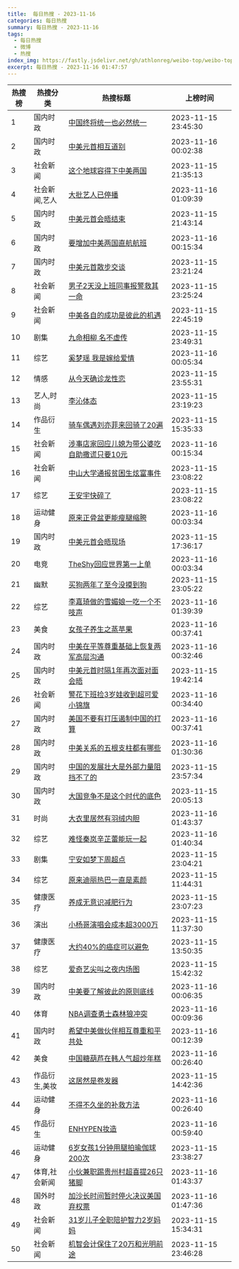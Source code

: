 ```yaml
---
title:  每日热搜 - 2023-11-16
categories: 每日热搜
summary: 每日热搜 - 2023-11-16
tags:
  - 每日热搜
  - 微博
  - 热搜
index_img: https://fastly.jsdelivr.net/gh/athlonreg/weibo-top/weibo-top.jpeg
excerpt: 每日热搜 - 2023-11-16 01:47:57
---
```


| 热搜榜 | 热搜分类 | 热搜标题 | 上榜时间 |
| --- | --- | --- | --- |
| 1 | 国内时政 | [中国终将统一也必然统一](https://s.weibo.com/weibo%3Fq%3D%2523%E4%B8%AD%E5%9B%BD%E7%BB%88%E5%B0%86%E7%BB%9F%E4%B8%80%E4%B9%9F%E5%BF%85%E7%84%B6%E7%BB%9F%E4%B8%80%2523) | 2023-11-15 23:45:30 | 
| 2 | 国内时政 | [中美元首相互道别](https://s.weibo.com/weibo%3Fq%3D%2523%E4%B8%AD%E7%BE%8E%E5%85%83%E9%A6%96%E7%9B%B8%E4%BA%92%E9%81%93%E5%88%AB%2523) | 2023-11-16 00:02:38 | 
| 3 | 社会新闻 | [这个地球容得下中美两国](https://s.weibo.com/weibo%3Fq%3D%2523%E8%BF%99%E4%B8%AA%E5%9C%B0%E7%90%83%E5%AE%B9%E5%BE%97%E4%B8%8B%E4%B8%AD%E7%BE%8E%E4%B8%A4%E5%9B%BD%2523) | 2023-11-15 21:35:13 | 
| 4 | 社会新闻,艺人 | [大批艺人已停播](https://s.weibo.com/weibo%3Fq%3D%2523%E5%A4%A7%E6%89%B9%E8%89%BA%E4%BA%BA%E5%B7%B2%E5%81%9C%E6%92%AD%2523) | 2023-11-16 01:09:39 | 
| 5 | 国内时政 | [中美元首会晤结束](https://s.weibo.com/weibo%3Fq%3D%2523%E4%B8%AD%E7%BE%8E%E5%85%83%E9%A6%96%E4%BC%9A%E6%99%A4%E7%BB%93%E6%9D%9F%2523) | 2023-11-15 21:43:14 | 
| 6 | 国内时政 | [要增加中美两国直航航班](https://s.weibo.com/weibo%3Fq%3D%2523%E8%A6%81%E5%A2%9E%E5%8A%A0%E4%B8%AD%E7%BE%8E%E4%B8%A4%E5%9B%BD%E7%9B%B4%E8%88%AA%E8%88%AA%E7%8F%AD%2523) | 2023-11-16 00:15:34 | 
| 7 | 国内时政 | [中美元首散步交谈](https://s.weibo.com/weibo%3Fq%3D%2523%E4%B8%AD%E7%BE%8E%E5%85%83%E9%A6%96%E6%95%A3%E6%AD%A5%E4%BA%A4%E8%B0%88%2523) | 2023-11-15 23:21:24 | 
| 8 | 社会新闻 | [男子2天没上班同事报警救其一命](https://s.weibo.com/weibo%3Fq%3D%2523%E7%94%B7%E5%AD%902%E5%A4%A9%E6%B2%A1%E4%B8%8A%E7%8F%AD%E5%90%8C%E4%BA%8B%E6%8A%A5%E8%AD%A6%E6%95%91%E5%85%B6%E4%B8%80%E5%91%BD%2523) | 2023-11-15 23:25:24 | 
| 9 | 社会新闻 | [中美各自的成功是彼此的机遇](https://s.weibo.com/weibo%3Fq%3D%2523%E4%B8%AD%E7%BE%8E%E5%90%84%E8%87%AA%E7%9A%84%E6%88%90%E5%8A%9F%E6%98%AF%E5%BD%BC%E6%AD%A4%E7%9A%84%E6%9C%BA%E9%81%87%2523) | 2023-11-15 22:45:19 | 
| 10 | 剧集 | [九命相柳 名不虚传](https://s.weibo.com/weibo%3Fq%3D%2523%E4%B9%9D%E5%91%BD%E7%9B%B8%E6%9F%B3%20%E5%90%8D%E4%B8%8D%E8%99%9A%E4%BC%A0%2523) | 2023-11-15 23:49:31 | 
| 11 | 综艺 | [奚梦瑶 我是嫁给爱情](https://s.weibo.com/weibo%3Fq%3D%2523%E5%A5%9A%E6%A2%A6%E7%91%B6%20%E6%88%91%E6%98%AF%E5%AB%81%E7%BB%99%E7%88%B1%E6%83%85%2523) | 2023-11-16 00:05:34 | 
| 12 | 情感 | [从今天确诊龙性恋](https://s.weibo.com/weibo%3Fq%3D%2523%E4%BB%8E%E4%BB%8A%E5%A4%A9%E7%A1%AE%E8%AF%8A%E9%BE%99%E6%80%A7%E6%81%8B%2523) | 2023-11-15 23:55:31 | 
| 13 | 艺人,时尚 | [李沁体态](https://s.weibo.com/weibo%3Fq%3D%2523%E6%9D%8E%E6%B2%81%E4%BD%93%E6%80%81%2523) | 2023-11-15 23:19:23 | 
| 14 | 作品衍生 | [骑车偶遇刘亦菲来回骑了20遍](https://s.weibo.com/weibo%3Fq%3D%2523%E9%AA%91%E8%BD%A6%E5%81%B6%E9%81%87%E5%88%98%E4%BA%A6%E8%8F%B2%E6%9D%A5%E5%9B%9E%E9%AA%91%E4%BA%8620%E9%81%8D%2523) | 2023-11-15 15:35:33 | 
| 15 | 社会新闻 | [涉事店家回应儿媳为带公婆吃自助撒谎只要10元](https://s.weibo.com/weibo%3Fq%3D%2523%E6%B6%89%E4%BA%8B%E5%BA%97%E5%AE%B6%E5%9B%9E%E5%BA%94%E5%84%BF%E5%AA%B3%E4%B8%BA%E5%B8%A6%E5%85%AC%E5%A9%86%E5%90%83%E8%87%AA%E5%8A%A9%E6%92%92%E8%B0%8E%E5%8F%AA%E8%A6%8110%E5%85%83%2523) | 2023-11-16 00:15:34 | 
| 16 | 社会新闻 | [中山大学通报贫困生炫富事件](https://s.weibo.com/weibo%3Fq%3D%2523%E4%B8%AD%E5%B1%B1%E5%A4%A7%E5%AD%A6%E9%80%9A%E6%8A%A5%E8%B4%AB%E5%9B%B0%E7%94%9F%E7%82%AB%E5%AF%8C%E4%BA%8B%E4%BB%B6%2523) | 2023-11-15 23:08:22 | 
| 17 | 综艺 | [王安宇快碎了](https://s.weibo.com/weibo%3Fq%3D%2523%E7%8E%8B%E5%AE%89%E5%AE%87%E5%BF%AB%E7%A2%8E%E4%BA%86%2523) | 2023-11-15 23:08:22 | 
| 18 | 运动健身 | [原来正骨盆更能瘦腿缩胯](https://s.weibo.com/weibo%3Fq%3D%2523%E5%8E%9F%E6%9D%A5%E6%AD%A3%E9%AA%A8%E7%9B%86%E6%9B%B4%E8%83%BD%E7%98%A6%E8%85%BF%E7%BC%A9%E8%83%AF%2523) | 2023-11-16 00:03:34 | 
| 19 | 国内时政 | [中美元首会晤现场](https://s.weibo.com/weibo%3Fq%3D%2523%E4%B8%AD%E7%BE%8E%E5%85%83%E9%A6%96%E4%BC%9A%E6%99%A4%E7%8E%B0%E5%9C%BA%2523) | 2023-11-15 17:36:17 | 
| 20 | 电竞 | [TheShy回应世界第一上单](https://s.weibo.com/weibo%3Fq%3D%2523TheShy%E5%9B%9E%E5%BA%94%E4%B8%96%E7%95%8C%E7%AC%AC%E4%B8%80%E4%B8%8A%E5%8D%95%2523) | 2023-11-16 00:03:34 | 
| 21 | 幽默 | [买狗两年了至今没摸到狗](https://s.weibo.com/weibo%3Fq%3D%2523%E4%B9%B0%E7%8B%97%E4%B8%A4%E5%B9%B4%E4%BA%86%E8%87%B3%E4%BB%8A%E6%B2%A1%E6%91%B8%E5%88%B0%E7%8B%97%2523) | 2023-11-15 23:05:22 | 
| 22 | 综艺 | [李嘉琦做的雪媚娘一吃一个不吱声](https://s.weibo.com/weibo%3Fq%3D%2523%E6%9D%8E%E5%98%89%E7%90%A6%E5%81%9A%E7%9A%84%E9%9B%AA%E5%AA%9A%E5%A8%98%E4%B8%80%E5%90%83%E4%B8%80%E4%B8%AA%E4%B8%8D%E5%90%B1%E5%A3%B0%2523) | 2023-11-16 01:39:39 | 
| 23 | 美食 | [女孩子养生之蒸苹果](https://s.weibo.com/weibo%3Fq%3D%2523%E5%A5%B3%E5%AD%A9%E5%AD%90%E5%85%BB%E7%94%9F%E4%B9%8B%E8%92%B8%E8%8B%B9%E6%9E%9C%2523) | 2023-11-16 00:37:41 | 
| 24 | 国内时政 | [中美在平等尊重基础上恢复两军高层沟通](https://s.weibo.com/weibo%3Fq%3D%2523%E4%B8%AD%E7%BE%8E%E5%9C%A8%E5%B9%B3%E7%AD%89%E5%B0%8A%E9%87%8D%E5%9F%BA%E7%A1%80%E4%B8%8A%E6%81%A2%E5%A4%8D%E4%B8%A4%E5%86%9B%E9%AB%98%E5%B1%82%E6%B2%9F%E9%80%9A%2523) | 2023-11-16 00:32:46 | 
| 25 | 国内时政 | [中美元首时隔1年再次面对面会晤](https://s.weibo.com/weibo%3Fq%3D%2523%E4%B8%AD%E7%BE%8E%E5%85%83%E9%A6%96%E6%97%B6%E9%9A%941%E5%B9%B4%E5%86%8D%E6%AC%A1%E9%9D%A2%E5%AF%B9%E9%9D%A2%E4%BC%9A%E6%99%A4%2523) | 2023-11-15 19:42:14 | 
| 26 | 社会新闻 | [警花下班捡3岁娃收到超可爱小锦旗](https://s.weibo.com/weibo%3Fq%3D%2523%E8%AD%A6%E8%8A%B1%E4%B8%8B%E7%8F%AD%E6%8D%A13%E5%B2%81%E5%A8%83%E6%94%B6%E5%88%B0%E8%B6%85%E5%8F%AF%E7%88%B1%E5%B0%8F%E9%94%A6%E6%97%97%2523) | 2023-11-16 00:34:40 | 
| 27 | 国内时政 | [美国不要有打压遏制中国的打算](https://s.weibo.com/weibo%3Fq%3D%2523%E7%BE%8E%E5%9B%BD%E4%B8%8D%E8%A6%81%E6%9C%89%E6%89%93%E5%8E%8B%E9%81%8F%E5%88%B6%E4%B8%AD%E5%9B%BD%E7%9A%84%E6%89%93%E7%AE%97%2523) | 2023-11-16 00:37:41 | 
| 28 | 国内时政 | [中美关系的五根支柱都有哪些](https://s.weibo.com/weibo%3Fq%3D%2523%E4%B8%AD%E7%BE%8E%E5%85%B3%E7%B3%BB%E7%9A%84%E4%BA%94%E6%A0%B9%E6%94%AF%E6%9F%B1%E9%83%BD%E6%9C%89%E5%93%AA%E4%BA%9B%2523) | 2023-11-16 01:30:36 | 
| 29 | 国内时政 | [中国的发展壮大是外部力量阻挡不了的](https://s.weibo.com/weibo%3Fq%3D%2523%E4%B8%AD%E5%9B%BD%E7%9A%84%E5%8F%91%E5%B1%95%E5%A3%AE%E5%A4%A7%E6%98%AF%E5%A4%96%E9%83%A8%E5%8A%9B%E9%87%8F%E9%98%BB%E6%8C%A1%E4%B8%8D%E4%BA%86%E7%9A%84%2523) | 2023-11-15 23:57:34 | 
| 30 | 国内时政 | [大国竞争不是这个时代的底色](https://s.weibo.com/weibo%3Fq%3D%2523%E5%A4%A7%E5%9B%BD%E7%AB%9E%E4%BA%89%E4%B8%8D%E6%98%AF%E8%BF%99%E4%B8%AA%E6%97%B6%E4%BB%A3%E7%9A%84%E5%BA%95%E8%89%B2%2523) | 2023-11-15 20:05:13 | 
| 31 | 时尚 | [大衣里居然有羽绒内胆](https://s.weibo.com/weibo%3Fq%3D%2523%E5%A4%A7%E8%A1%A3%E9%87%8C%E5%B1%85%E7%84%B6%E6%9C%89%E7%BE%BD%E7%BB%92%E5%86%85%E8%83%86%2523) | 2023-11-16 01:43:37 | 
| 32 | 综艺 | [难怪秦岚辛芷蕾能玩一起](https://s.weibo.com/weibo%3Fq%3D%2523%E9%9A%BE%E6%80%AA%E7%A7%A6%E5%B2%9A%E8%BE%9B%E8%8A%B7%E8%95%BE%E8%83%BD%E7%8E%A9%E4%B8%80%E8%B5%B7%2523) | 2023-11-16 01:40:34 | 
| 33 | 剧集 | [宁安如梦下周超点](https://s.weibo.com/weibo%3Fq%3D%2523%E5%AE%81%E5%AE%89%E5%A6%82%E6%A2%A6%E4%B8%8B%E5%91%A8%E8%B6%85%E7%82%B9%2523) | 2023-11-15 23:04:21 | 
| 34 | 综艺 | [原来迪丽热巴一直是素颜](https://s.weibo.com/weibo%3Fq%3D%2523%E5%8E%9F%E6%9D%A5%E8%BF%AA%E4%B8%BD%E7%83%AD%E5%B7%B4%E4%B8%80%E7%9B%B4%E6%98%AF%E7%B4%A0%E9%A2%9C%2523) | 2023-11-15 11:44:31 | 
| 35 | 健康医疗 | [养成无意识减肥行为](https://s.weibo.com/weibo%3Fq%3D%2523%E5%85%BB%E6%88%90%E6%97%A0%E6%84%8F%E8%AF%86%E5%87%8F%E8%82%A5%E8%A1%8C%E4%B8%BA%2523) | 2023-11-15 23:07:23 | 
| 36 | 演出 | [小杨哥演唱会成本超3000万](https://s.weibo.com/weibo%3Fq%3D%2523%E5%B0%8F%E6%9D%A8%E5%93%A5%E6%BC%94%E5%94%B1%E4%BC%9A%E6%88%90%E6%9C%AC%E8%B6%853000%E4%B8%87%2523) | 2023-11-15 11:37:30 | 
| 37 | 健康医疗 | [大约40%的癌症可以避免](https://s.weibo.com/weibo%3Fq%3D%2523%E5%A4%A7%E7%BA%A640%25%E7%9A%84%E7%99%8C%E7%97%87%E5%8F%AF%E4%BB%A5%E9%81%BF%E5%85%8D%2523) | 2023-11-15 13:50:35 | 
| 38 | 综艺 | [爱奇艺尖叫之夜内场图](https://s.weibo.com/weibo%3Fq%3D%2523%E7%88%B1%E5%A5%87%E8%89%BA%E5%B0%96%E5%8F%AB%E4%B9%8B%E5%A4%9C%E5%86%85%E5%9C%BA%E5%9B%BE%2523) | 2023-11-15 15:42:32 | 
| 39 | 国内时政 | [中美要了解彼此的原则底线](https://s.weibo.com/weibo%3Fq%3D%2523%E4%B8%AD%E7%BE%8E%E8%A6%81%E4%BA%86%E8%A7%A3%E5%BD%BC%E6%AD%A4%E7%9A%84%E5%8E%9F%E5%88%99%E5%BA%95%E7%BA%BF%2523) | 2023-11-16 00:06:35 | 
| 40 | 体育 | [NBA调查勇士森林狼冲突](https://s.weibo.com/weibo%3Fq%3D%2523NBA%E8%B0%83%E6%9F%A5%E5%8B%87%E5%A3%AB%E6%A3%AE%E6%9E%97%E7%8B%BC%E5%86%B2%E7%AA%81%2523) | 2023-11-16 00:09:36 | 
| 41 | 国内时政 | [希望中美做伙伴相互尊重和平共处](https://s.weibo.com/weibo%3Fq%3D%2523%E5%B8%8C%E6%9C%9B%E4%B8%AD%E7%BE%8E%E5%81%9A%E4%BC%99%E4%BC%B4%E7%9B%B8%E4%BA%92%E5%B0%8A%E9%87%8D%E5%92%8C%E5%B9%B3%E5%85%B1%E5%A4%84%2523) | 2023-11-16 00:12:39 | 
| 42 | 美食 | [中国糖葫芦在韩人气超炒年糕](https://s.weibo.com/weibo%3Fq%3D%2523%E4%B8%AD%E5%9B%BD%E7%B3%96%E8%91%AB%E8%8A%A6%E5%9C%A8%E9%9F%A9%E4%BA%BA%E6%B0%94%E8%B6%85%E7%82%92%E5%B9%B4%E7%B3%95%2523) | 2023-11-16 00:26:40 | 
| 43 | 作品衍生,美妆 | [这居然是卷发器](https://s.weibo.com/weibo%3Fq%3D%2523%E8%BF%99%E5%B1%85%E7%84%B6%E6%98%AF%E5%8D%B7%E5%8F%91%E5%99%A8%2523) | 2023-11-15 14:42:36 | 
| 44 | 运动健身 | [不得不久坐的补救方法](https://s.weibo.com/weibo%3Fq%3D%2523%E4%B8%8D%E5%BE%97%E4%B8%8D%E4%B9%85%E5%9D%90%E7%9A%84%E8%A1%A5%E6%95%91%E6%96%B9%E6%B3%95%2523) | 2023-11-16 00:26:40 | 
| 45 | 作品衍生 | [ENHYPEN妆造](https://s.weibo.com/weibo%3Fq%3D%2523ENHYPEN%E5%A6%86%E9%80%A0%2523) | 2023-11-16 00:59:40 | 
| 46 | 运动健身 | [6岁女孩1分钟用腿拍瑜伽球200次](https://s.weibo.com/weibo%3Fq%3D%25236%E5%B2%81%E5%A5%B3%E5%AD%A91%E5%88%86%E9%92%9F%E7%94%A8%E8%85%BF%E6%8B%8D%E7%91%9C%E4%BC%BD%E7%90%83200%E6%AC%A1%2523) | 2023-11-15 23:38:27 | 
| 47 | 体育,社会新闻 | [小伙兼职踢贵州村超喜提26只猪脚](https://s.weibo.com/weibo%3Fq%3D%2523%E5%B0%8F%E4%BC%99%E5%85%BC%E8%81%8C%E8%B8%A2%E8%B4%B5%E5%B7%9E%E6%9D%91%E8%B6%85%E5%96%9C%E6%8F%9026%E5%8F%AA%E7%8C%AA%E8%84%9A%2523) | 2023-11-16 01:43:37 | 
| 48 | 国外时政 | [加沙长时间暂时停火决议美国弃权票](https://s.weibo.com/weibo%3Fq%3D%2523%E5%8A%A0%E6%B2%99%E9%95%BF%E6%97%B6%E9%97%B4%E6%9A%82%E6%97%B6%E5%81%9C%E7%81%AB%E5%86%B3%E8%AE%AE%E7%BE%8E%E5%9B%BD%E5%BC%83%E6%9D%83%E7%A5%A8%2523) | 2023-11-16 01:47:36 | 
| 49 | 社会新闻 | [31岁儿子全职陪护智力2岁妈妈](https://s.weibo.com/weibo%3Fq%3D%252331%E5%B2%81%E5%84%BF%E5%AD%90%E5%85%A8%E8%81%8C%E9%99%AA%E6%8A%A4%E6%99%BA%E5%8A%9B2%E5%B2%81%E5%A6%88%E5%A6%88%2523) | 2023-11-15 15:34:31 | 
| 50 | 社会新闻 | [机智会计保住了20万和光明前途](https://s.weibo.com/weibo%3Fq%3D%2523%E6%9C%BA%E6%99%BA%E4%BC%9A%E8%AE%A1%E4%BF%9D%E4%BD%8F%E4%BA%8620%E4%B8%87%E5%92%8C%E5%85%89%E6%98%8E%E5%89%8D%E9%80%94%2523) | 2023-11-15 23:46:28 | 
